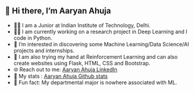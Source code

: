 ## 👋 Hi there, I’m Aaryan Ahuja

- 👨‍🎓 I am a Junior at Indian Institute of Technology, Delhi.
- 👨‍💼 I am currently working on a research project in Deep Learning and I code in Python.
- 👀 I’m interested in discovering some Machine Learning/Data Science/AI projects and internships.
- 🌱 I am also trying my hand at Reinforcement Learning and can also create websites using Flask, HTML, CSS and Bootstrap. 
- 🌐 Reach out to me: [Aaryan Ahuja LinkedIn](https://www.linkedin.com/in/aaryan-ahuja-ab1515218/)
- 🥸 My stats : [Aaryan Ahuja Github stats](https://github-readme-stats.vercel.app/api?username=aaryaniitd)
- 🌟 Fun fact: My departmental major is nowhere associated with ML.


<!---
aaryaniitd/aaryaniitd is a ✨ special ✨ repository because its `README.md` (this file) appears on your GitHub profile.
You can click the Preview link to take a look at your changes.
--->
